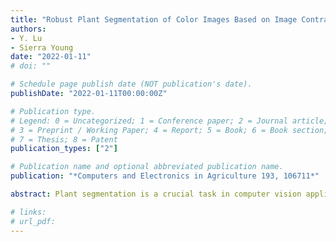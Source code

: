 ```yaml
---
title: "Robust Plant Segmentation of Color Images Based on Image Contrast Optimization"
authors: 
- Y. Lu 
- Sierra Young
date: "2022-01-11"
# doi: ""

# Schedule page publish date (NOT publication's date).
publishDate: "2022-01-11T00:00:00Z"

# Publication type.
# Legend: 0 = Uncategorized; 1 = Conference paper; 2 = Journal article;
# 3 = Preprint / Working Paper; 4 = Report; 5 = Book; 6 = Book section;
# 7 = Thesis; 8 = Patent
publication_types: ["2"]

# Publication name and optional abbreviated publication name.
publication: "*Computers and Electronics in Agriculture 193, 106711*"

abstract: Plant segmentation is a crucial task in computer vision applications for identification/classification and quantification of plant phenotypic features. Robust segmentation of plants is challenged by a variety of factors such as unstructured background, variable illumination, biological variations, and weak plant-background contrast. Existing color indices that are empirically developed in specific applications may not adapt robustly to varying imaging conditions. This study proposes a new method for robust, automatic segmentation of plants from background in color (red-green-blue, RGB) images. This method consists of unconstrained optimization of a linear combination of RGB component images to enhance the contrast between plant and background regions, followed by automatic thresholding of the contrast-enhanced images (CEIs). The validity of this method was demonstrated using five plant image datasets acquired under different field or indoor conditions, with a total of 329 color images as well as ground-truth plant masks. The CEIs along with 10 common index images were evaluated in terms of image contrast and plant segmentation accuracy. The CEIs that were based on the maximized foreground-background separability achieved consistent, substantial improvements in image contrast over the index images, and resulted in an average segmentation accuracy of F1=95%, which is 4% better than the best accuracy obtained by the indices. The index images were found to sensitive to imaging conditions and none of them performed robustly across the datasets. The proposed method is straightforward, easy to implement and can be extended to nonlinear forms of color component combinations or other color spaces and generally useful in plant image analysis for precision agriculture and plant phenotyping.

# links:
# url_pdf: 
---
```


